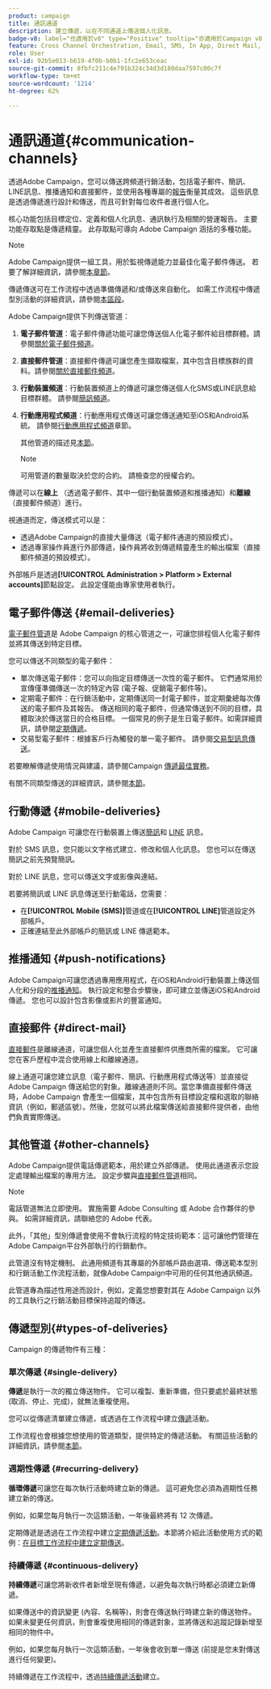 ```yaml
---
product: campaign
title: 通訊通道
description: 建立傳遞，以在不同通道上傳送個人化訊息。
badge-v8: label="也適用於v8" type="Positive" tooltip="亦適用於Campaign v8"
feature: Cross Channel Orchestration, Email, SMS, In App, Direct Mail, Push
role: User
exl-id: 92b5e013-b619-4f0b-b0b1-1fc2e653ceac
source-git-commit: 8fbfc211c4e791b324c34d3d180daa7597c00c7f
workflow-type: tm+mt
source-wordcount: '1214'
ht-degree: 62%

---
```


# 通訊通道{#communication-channels}

透過Adobe Campaign，您可以傳送跨頻道行銷活動，包括電子郵件、簡訊、LINE訊息、推播通知和直接郵件，並使用各種專屬的[報告](../../reporting/using/delivery-reports.md)衡量其成效。 這些訊息是透過傳遞進行設計和傳送，而且可針對每位收件者進行個人化。

核心功能包括目標定位、定義和個人化訊息、通訊執行及相關的營運報告。 主要功能存取點是傳遞精靈。 此存取點可導向 Adobe Campaign 涵括的多種功能。

>[!NOTE]
>
>Adobe Campaign提供一組工具，用於監視傳遞能力並最佳化電子郵件傳送。 若要了解詳細資訊，請參閱[本章節](about-deliverability.md)。

傳遞傳送可在工作流程中透過準備傳遞和/或傳送來自動化。 如需工作流程中傳遞型別活動的詳細資訊，請參閱[本區段](../../workflow/using/about-action-activities.md)。

Adobe Campaign提供下列傳送管道：

1. **電子郵件管道**：電子郵件傳遞功能可讓您傳送個人化電子郵件給目標群體。請參閱[關於電子郵件頻道](about-email-channel.md)。
1. **直接郵件管道**：直接郵件傳遞可讓您產生擷取檔案，其中包含目標族群的資料。請參閱[關於直接郵件頻道](about-direct-mail-channel.md)。
1. **行動裝置頻道**：行動裝置頻道上的傳遞可讓您傳送個人化SMS或LINE訊息給目標群體。 請參閱[簡訊頻道](sms-channel.md)。
1. **行動應用程式頻道**：行動應用程式傳送可讓您傳送通知至iOS和Android系統。 請參閱[行動應用程式頻道](about-mobile-app-channel.md)章節。

   其他管道的描述見[本節](#other-channels)。

   >[!NOTE]
   >
   >可用管道的數量取決於您的合約。 請檢查您的授權合約。

傳遞可以在&#x200B;**線上** （透過電子郵件、其中一個行動裝置頻道和推播通知）和&#x200B;**離線** （直接郵件頻道）進行。

視通道而定，傳送模式可以是：

* 透過Adobe Campaign的直接大量傳送（電子郵件通道的預設模式）。
* 透過專家操作員進行外部傳遞，操作員將收到傳遞精靈產生的輸出檔案（直接郵件頻道的預設模式）。

外部帳戶是透過&#x200B;**[!UICONTROL Administration > Platform > External accounts]**&#x200B;節點設定。 此設定僅能由專家使用者執行。

## 電子郵件傳送 {#email-deliveries}

[電子郵件管道](about-email-channel.md)是 Adobe Campaign 的核心管道之一，可讓您排程個人化電子郵件並將其傳送到特定目標。

您可以傳送不同類型的電子郵件：

* 單次傳送電子郵件：您可以向指定目標傳送一次性的電子郵件。 它們通常用於宣傳僅準備傳送一次的特定內容 (電子報、促銷電子郵件等)。
* 定期電子郵件：在行銷活動中，定期傳送同一封電子郵件，並定期彙總每次傳送的電子郵件及其報告。 傳送相同的電子郵件，但通常傳送到不同的目標，具體取決於傳送當日的合格目標。 一個常見的例子是生日電子郵件。如需詳細資訊，請參閱[定期傳遞](../../workflow/using/recurring-delivery.md)。
* 交易型電子郵件：根據客戶行為觸發的單一電子郵件。 請參閱[交易型訊息傳送](../../message-center/using/about-transactional-messaging.md)。

若要瞭解傳遞使用情況與建議，請參閱Campaign [傳遞最佳實務](delivery-best-practices.md)。

有關不同類型傳送的詳細資訊，請參閱[本節](#types-of-deliveries)。

## 行動傳遞 {#mobile-deliveries}

Adobe Campaign 可讓您在行動裝置上傳送[簡訊](sms-channel.md)和 [LINE](line-channel.md) 訊息。

對於 SMS 訊息，您只能以文字格式建立、修改和個人化訊息。 您也可以在傳送簡訊之前先預覽簡訊。

對於 LINE 訊息，您可以傳送文字或影像與連結。

若要將簡訊或 LINE 訊息傳送至行動電話，您需要：

* 在&#x200B;**[!UICONTROL Mobile (SMS)]**&#x200B;管道或在&#x200B;**[!UICONTROL LINE]**&#x200B;管道設定外部帳戶。
* 正確連結至此外部帳戶的簡訊或 LINE 傳遞範本。

## 推播通知 {#push-notifications}

Adobe Campaign可讓您透過專用應用程式，在iOS和Android行動裝置上傳送個人化和分段的[推播通知](about-mobile-app-channel.md)。 執行設定和整合步驟後，即可建立並傳送iOS和Android傳遞。 您也可以設計包含影像或影片的豐富通知。

## 直接郵件 {#direct-mail}

[直接郵件](about-direct-mail-channel.md)是離線通道，可讓您個人化並產生直接郵件供應商所需的檔案。 它可讓您在客戶歷程中混合使用線上和離線通道。

線上通道可讓您建立訊息（電子郵件、簡訊、行動應用程式傳送等）並直接從 Adobe Campaign 傳送給您的對象。離線通道則不同。當您準備直接郵件傳送時，Adobe Campaign 會產生一個檔案，其中包含所有目標設定檔和選取的聯絡資訊（例如，郵遞區號）。然後，您就可以將此檔案傳送給直接郵件提供者，由他們負責實際傳送。

## 其他管道 {#other-channels}

Adobe Campaign提供電話傳遞範本，用於建立外部傳遞。 使用此通道表示您設定處理輸出檔案的專用方法。 設定步驟與[直接郵件管道](about-direct-mail-channel.md)相同。

>[!NOTE]
>
>電話管道無法立即使用。 實施需要 Adobe Consulting 或 Adobe 合作夥伴的參與。 如需詳細資訊，請聯絡您的 Adobe 代表。

此外，「其他」型別傳遞會使用不會執行流程的特定技術範本：這可讓他們管理在Adobe Campaign平台外部執行的行銷動作。

此管道沒有特定機制。 此通用頻道有其專屬的外部帳戶路由選項、傳送範本型別和行銷活動工作流程活動，就像Adobe Campaign中可用的任何其他通訊頻道。

此管道專為描述性用途而設計，例如，定義您想要對其在 Adobe Campaign 以外的工具執行之行銷活動目標保持追蹤的傳送。

## 傳遞型別{#types-of-deliveries}

Campaign 的傳遞物件有三種：

### 單次傳遞 {#single-delivery}

 **傳遞**&#x200B;是執行一次的獨立傳送物件。 它可以複製、重新準備，但只要處於最終狀態 (取消、停止、完成)，就無法重複使用。

您可以從傳遞清單建立傳遞，或透過在工作流程中建立[傳遞](../../workflow/using/delivery.md)活動。

工作流程也會根據您想使用的管道類型，提供特定的傳遞活動。 有關這些活動的詳細資訊，請參閱[本節](../../workflow/using/cross-channel-deliveries.md)。

### 週期性傳遞 {#recurring-delivery}

**循環傳遞**&#x200B;可讓您在每次執行活動時建立新的傳遞。 這可避免您必須為週期性任務建立新的傳送。

例如，如果您每月執行一次這類活動，一年後最終將有 12 次傳遞。

定期傳遞是透過在工作流程中建立[定期傳遞活動](../../workflow/using/recurring-delivery.md)。本節將介紹此活動使用方式的範例：[在目標工作流程中建立定期傳送](../../workflow/using/sending-a-birthday-email.md#creating-a-recurring-delivery-in-a-targeting-workflow)。

### 持續傳遞 {#continuous-delivery}

**持續傳遞**&#x200B;可讓您將新收件者新增至現有傳遞，以避免每次執行時都必須建立新傳遞。

如果傳送中的資訊變更 (內容、名稱等)，則會在傳送執行時建立新的傳送物件。如果未變更任何資訊，則會重複使用相同的傳遞對象，並將傳送和追蹤記錄新增至相同的物件中。

例如，如果您每月執行一次這類活動，一年後會收到單一傳送 (前提是您未對傳送進行任何變更)。

持續傳遞在工作流程中，透過[持續傳遞活動](../../workflow/using/continuous-delivery.md)建立。
